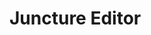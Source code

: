 <style>
    .markdown-section { padding-bottom:0; }
</style>

# Juncture Editor

<ve-iframe src="/editor" height="calc(100vh - 100px)"></ve-media>
